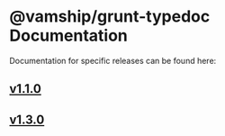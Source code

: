 # @vamship/grunt-typedoc Documentation

Documentation for specific releases can be found here:

## [v1.1.0](./@vamship/grunt-typedoc/1.1.0/index.html)
## [v1.3.0](./@vamship/grunt-typedoc/1.3.0/index.html)
